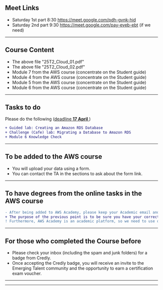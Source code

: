 <!--
```diff
- The 5th April lecture will be online at 7:00 pm at the below links:
```
- Saturday 1st part 7:00 pm https://meet.google.com/pdh-gvnk-hid
- Saturday 2nd part 8:00 pm https://meet.google.com/pay-eveb-ebt (if we need)

Please do the following (<ins>deadline **28 Mar** </ins>)
```diff
+ Guided lab: Creating a Virtual Private Cloud
+ Challenge (Cafe) lab: Creating a VPC Networking Environment for the Café
+ Module 7 Knowledge Check
+ Guided lab: Introducing Amazon Elastic File System (Amazon EFS)
+ Challenge (Cafe) lab: Creating a Dynamic Website for the Café
+ Module 5 Knowledge Check
```
---

Please do the following (<ins>deadline **19 Mar** </ins>)
```diff
+ Challenge (Cafe) lab: Creating a Static Website for the Cafe
+ Module 4 Knowledge Check
```

-->

## Meet Links
- Saturday 1st part 8:30 https://meet.google.com/pdh-gvnk-hid
- Saturday 2nd part 9:30 https://meet.google.com/pay-eveb-ebt (if we need)
---

## Course Content
- The above file "25T2_Cloud_01.pdf"
- The above file "25T2_Cloud_02.pdf"
- Module 7 from the AWS course (concentrate on the Student guide)
- Module 4 from the AWS course (concentrate on the Student guide)
- Module 5 from the AWS course (concentrate on the Student guide)
- Module 6 from the AWS course (concentrate on the Student guide)
---

## Tasks to do
Please do the following (<ins>deadline **17 April** </ins>)
```diff
+ Guided lab: Creating an Amazon RDS Database
+ Challenge (Cafe) lab: Migrating a Database to Amazon RDS
+ Module 6 Knowledge Check
```
---

## To be added to the AWS course
- You will upload your data using a form.
- You can contact the TA in the sections to ask about the form link.
---

## To have degrees from the online tasks in the AWS course
```diff
- After being added to AWS Academy, please keep your Academic email and Arabic Full name as it is
+ The purpose of the previous point is to be sure you have your correct degrees based on your work in the course
! Furthermore, AWS Academy is an academic platform, so we need to use our Academic emails
``` 
---

## For those who completed the Course before
- Please check your inbox (including the spam and junk folders) for a badge from Credly. 
- Once accepting the Credly badge, you will receive an invite to the Emerging Talent community and the opportunity to earn a certification exam voucher.
---



<!--
```diff
- There are no lectures on 15 and 16 Feb 2025
```
-->

<!--
+ Our next lecture will be online on Friday 13 Dec at 8:00 pm.
+ Our next lecture will be online on Friday 13 Dec at 8:00 pm.
- There is no lecture tomorrow (6 Dec.)
-->

---

<!--
### Tasks to do

Please do the following (<ins>deadline **24 Dec**</ins>) 
 - Module 5 Guided lab: Introducing Amazon Elastic File System (Amazon EFS)
 - Module 5 Challenge (Cafe) lab: Creating a Dynamic Website for the Café
 - Module 5 Knowledge Check

Please do the following (<ins>deadline **14 Dec**</ins>) 
 - Module 4 Challenge (Cafe) lab: Creating a Static Website for the Cafe
 - Module 4 Knowledge Check
 
Please do the following (<ins>deadline **12 Nov**</ins>) & (For those <ins>who added on 13 Nov </ins>to the course, the deadline is **17 Nov**)
 - Module 7 Guided lab: Creating a Virtual Private Cloud
 - Module 7 Challenge (Cafe) lab: Creating a VPC Networking Environment for the Café
 - Module 7 Knowledge Check

Please do the following (<ins>deadline **22 Nov**</ins>)
 - Module 3 Guided Lab: Exploring AWS Identity and Access Management (IAM)
 - Module 3 Knowledge Check
-->

<!--
### Lectures
- Lectures 1 and 2: please check the above PDF files
- Lectures 3: please check the AWS Academy course       >> Module 7 Student Guide
- Lectures 4 and 5: please check the AWS Academy course >> Module 3 Student Guide
- Lectures 6: please check the AWS Academy course >> Module 4 Student Guide
- Lectures 7: please check the AWS Academy course >> Module 5 Student Guide
---
-->

<!--
```diff
- Our lecture will be online on Friday at 8:00 pm.
+ Google Meet link for the 1st part of the lecture: https://meet.google.com/onj-pkzn-tme
+ Google Meet link for the 2nd part of the lecture: https://meet.google.com/pay-eveb-ebt
```
-->
<!--

The next lectures will be on 29 April at "Modareg 5", Insha Allah. -->

<!--
```diff
-  There are no cloud or data warehousing lectures tomorrow, 29 September 2024. 
```
### Bonus Bdeadline: **24 May**

```diff
+ To get a bonus (such as for the Midterm Exam), please complete as many labs and knowledge checks as you can.
- Important: labs and knowledge checks that are not asked during the semester.
+ Labs have higher degrees.
```
To get the certificate (from AWS Academy), please finish all labs and knowledge checks.
---
-->



<!--
- Oral degrees are based on the online tasks
### We have finished our lectures. 

### Tasks to do
Please do the following (<ins>deadline **15 May**</ins>)
 - Module 13 - Guided Lab 1: Breaking a Monolithic Node.js Application into Microservices
 - Module 13 Guided Lab - Implementing a Serverless Architecture with AWS Lambda
 - Module 13 Challenge Lab - Implementing a Serverless Architecture for the Cafe


Please do the following (<ins>deadline **3 May**</ins>)
- Module 6 Knowledge Check
- Module 6 Guided Lab - Creating a Virtual Private Cloud
- Module 6 Challenge Lab - Creating a VPC Networking Environment for the Cafe
-->


<!--
### Lectures
- Lectures 1 and 2: please check the above PDF files
- Lectures 3: please check the AWS Academy course: Module 3 Student Guide
- Lectures 4 and 5: please check the AWS Academy course: Module 4 Student Guide
- Lectures 6: please check the AWS Academy course: Module 6 Student Guide
- Lectures 7: please check the above PDF file and the following video
  - https://youtu.be/99y8G79UGws
  - Important: You may be asked about what is in the video in the final exam, including command lines.  
---
-->



<!--
### Tasks to do
Please do the following (<ins>deadline **31 March**</ins>)
- Module 4 Knowledge Check
 
Please do the following (<ins>deadline **31 March** *(extended)*</ins>)
- Module 4 Guided Lab - Introducing Amazon Elastic File System (Amazon EFS)
- Module 4 Challenge Lab - Creating a Dynamic Website for the Cafe

---
-->



 <!--
Please do the following (<ins>deadline **23 March**</ins>)
- Module 3 Guided Lab - Hosting a Static Website
- Module 3 Challenge Lab - Creating a Static Website for the Cafe
- Module 3 Knowledge Check
-->



<!--
Please do the following (<ins>deadline **15 March**</ins>)
- Module 2 Knowledge Check
-->



<!--
### Zoom
- https://us05web.zoom.us/j/82861851614?pwd=1KCjaJbmRJvzLje2Kab3MuZVXNMuSL.1
- Saturday 03:00 pm
---
-->


<!--
### Adding to AWS Academy (or any other online Academy)
If you are not added, please send an email from your Academic mail (ended by fci.bu.edu.eg). The email should contain:
- Your full Arabic name, as shown on your official faculty ID
- Your program (IS, SC, AI, ...)
- Your level (4th, 3rd, 2nd, ...)
- Your course name (Cloud, Data Analytics, ...)


-->

 
<!--
### Practical Demo
- https://youtu.be/99y8G79UGws
- **Important:** You may be asked about what is in the video in the final exam, including command lines.

### Recorded Last Lecture
- https://youtu.be/HlRAzFeutVw
- https://youtu.be/tmw8PdNgri0

### AWS Academy Course and enhance your degrees (Ponus)
- For all who need to increase their degrees (such as for the Midterm Exam), please do labs and knowledge checks as you can.
```diff
+ It is still open till 23 Jan. but with fewer degrees compared for who did it on time
```
-->
<!-- - The deadline is 31 Dec. -->
<!--
### AWS Academy
- Please do labs and answer questions as you can.
- There will be a badge and completion certificate for those who complete all the labs and knowledge checks (all theoretical parts).
- AWS **may** organize a competition between students from all over Egypt in the second term.
--> 

 
<!--
Please do the following labs (<ins>deadline **22 December**</ins>)
- Module 11 Guided Lab: Streaming Dynamic Content using Amazon CloudFront
- Module 13 Guided Lab: Breaking a Monolithic Node.js Application into Microservices
-->

<!--
### Zoom Link
https://us05web.zoom.us/j/83518532308?pwd=NXNJVXRTZmQ0dnhuU3A5ODNtanBRUT09
```diff
+ We finished the lectures. I wish you all good luck with your exams.
! I will be available online next Monday at 7:30 pm to update you on AWS Academy.
```
-->



<!--
Please do the following labs (<ins>deadline **12 December**</ins>)
- Module 7 Guided Lab - Creating a VPC Peering Connection
- Module 9 Guided Lab - Creating a Highly Available Environment
-->



<!--
Please do the following labs (<ins>deadline **3 December**</ins>)
- Creating a Virtual Private Cloud
- Creating a VPC Networking Environment for the Cafe
-->

<!--
```diff
+ Please do the steps as mentioned in the labs exactly, 
! Please keep your complete real Arabic name and your Edu mail (fci.bu.edu.eg) in your profile.
```
-->

<!-- - including the "Lab complete" steps (click on End Lab). -->

<!--
Module 9 Challenge Lab - Creating a Scalable and Highly Available Environment for the Cafe
Module 11 Guided Lab - Streaming Dynamic Content using Amazon CloudFront

(Optional) Module 13 - Guided Lab 1: Breaking a Monolithic Node.js Application into Microservices
Module 13 Guided Lab - Implementing a Serverless Architecture with AWS Lambda
Module 13 Challenge Lab - Implementing a Serverless Architecture for the Cafe
-->

<!--
### Generic Note
```diff
+ You can enter the lecture after we start,
- ONLY from the BACK Door of the lecturer's room.
```
-->

<!--
### Sunday 26 Nov. Note

```diff
-  Due to the other years' exams, our lecture will be postponed 
```
-->

<!-- # Cloud
```diff
+ The lecturer of Sunday 05th November
- will be postponed to another date
```
-->

